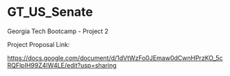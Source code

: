 # GT_US_Senate
Georgia Tech Bootcamp - Project 2

Project Proposal Link:

https://docs.google.com/document/d/1dVtWzFo0JEmaw0dCwnHPrzKO_5cRQFlpIH99Z4IW4LE/edit?usp=sharing


